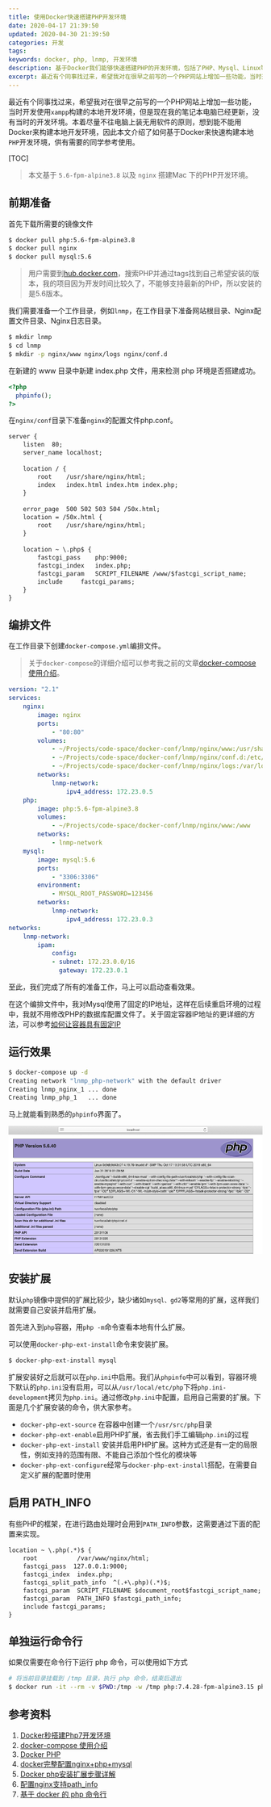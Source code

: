 ```yaml
---
title: 使用Docker快速搭建PHP开发环境
date: 2020-04-17 21:39:50
updated: 2020-04-30 21:39:50
categories: 开发
tags:
keywords: docker, php, lnmp, 开发环境
description: 基于Docker我们能够快速搭建PHP的开发环境，包括了PHP、Mysql、Linux等。较之传统的本地安装或者XAMPP等绿色解决方案，Docker提供的方案实现起来都更加优雅，便于在不同的电脑间进行迁移。
excerpt: 最近有个同事找过来，希望我对在很早之前写的一个PHP网站上增加一些功能，当时开发使用`xampp`构建的本地开发环境，但是现在我的笔记本电脑已经更新，没有当时的开发环境。本着尽量不往电脑上装无用软件的原则，想到能不能用Docker来构建本地开发环境，因此本文介绍了如何基于Docker来快速构建本地`PHP`开发环境，供有需要的同学参考使用。
---
```



最近有个同事找过来，希望我对在很早之前写的一个PHP网站上增加一些功能，当时开发使用`xampp`构建的本地开发环境，但是现在我的笔记本电脑已经更新，没有当时的开发环境。本着尽量不往电脑上装无用软件的原则，想到能不能用Docker来构建本地开发环境，因此本文介绍了如何基于Docker来快速构建本地`PHP`开发环境，供有需要的同学参考使用。

[TOC]

> 本文基于 `5.6-fpm-alpine3.8` 以及 `nginx` 搭建Mac 下的PHP开发环境。

## 前期准备

首先下载所需要的镜像文件

```sh
$ docker pull php:5.6-fpm-alpine3.8
$ docker pull nginx
$ docker pull mysql:5.6
```

> 用户需要到[hub.docker.com](https://hub.docker.com)，搜索PHP并通过tags找到自己希望安装的版本，我的项目因为开发时间比较久了，不能够支持最新的PHP，所以安装的是5.6版本。

我们需要准备一个工作目录，例如`lnmp`，在工作目录下准备网站根目录、Nginx配置文件目录、Nginx日志目录。

```sh
$ mkdir lnmp
$ cd lnmp
$ mkdir -p nginx/www nginx/logs nginx/conf.d
```

在新建的 www 目录中新建 index.php 文件，用来检测 php 环境是否搭建成功。

```php
<?php
  phpinfo();
?>
```

在`nginx/conf`目录下准备`nginx`的配置文件php.conf。

```
server {
	listen	80;
	server_name	localhost;

	location / {
		root	/usr/share/nginx/html;
		index	index.html index.htm index.php;
	}

	error_page	500 502 503 504	/50x.html;
	location = /50x.html {
		root	/usr/share/nginx/html;
	}

	location ~ \.php$ {
		fastcgi_pass	php:9000;
		fastcgi_index	index.php;
		fastcgi_param	SCRIPT_FILENAME	/www/$fastcgi_script_name;
		include		fastcgi_params;
	}
}
```

## 编排文件

在工作目录下创建`docker-compose.yml`编排文件。

>  关于`docker-compose`的详细介绍可以参考我之前的文章[docker-compose 使用介绍](http://www.edulinks.cn/2020/04/15/20200415-docker-compose/)。

```yaml
version: "2.1"
services:
    nginx:
        image: nginx
        ports:
            - "80:80"
        volumes: 
            - ~/Projects/code-space/docker-conf/lnmp/nginx/www:/usr/share/nginx/html
            - ~/Projects/code-space/docker-conf/lnmp/nginx/conf.d:/etc/nginx/conf.d
            - ~/Projects/code-space/docker-conf/lnmp/nginx/logs:/var/log/nginx
        networks:
            lnmp-network:
                ipv4_address: 172.23.0.5
    php:
        image: php:5.6-fpm-alpine3.8
        volumes:
            - ~/Projects/code-space/docker-conf/lnmp/nginx/www:/www
        networks:
            - lnmp-network
    mysql:
        image: mysql:5.6
        ports:
            - "3306:3306"
        environment:
            - MYSQL_ROOT_PASSWORD=123456
        networks:
            lnmp-network:
                ipv4_address: 172.23.0.3
networks: 
    lnmp-network:
        ipam:
            config:
            - subnet: 172.23.0.0/16
              gateway: 172.23.0.1
```

至此，我们完成了所有的准备工作，马上可以启动查看效果。

在这个编排文件中，我对Mysql使用了固定的IP地址，这样在后续重启环境的过程中，我就不用修改PHP的数据库配置文件了。关于固定容器IP地址的更详细的方法，可以参考[如何让容器具有固定IP](http://www.edulinks.cn/2019/04/17/2019-04-17-run_container_with_static_ip/)

## 运行效果

```sh
$ docker-compose up -d
Creating network "lnmp_php-network" with the default driver
Creating lnmp_nginx_1 ... done
Creating lnmp_php_1   ... done
```

马上就能看到熟悉的`phpinfo`界面了。

![image-20200415175842012](20200415-qucik-lnmp-dev-environment/image-20200415175842012.png)

## 安装扩展

默认`php`镜像中提供的扩展比较少，缺少诸如`mysql、gd2`等常用的扩展，这样我们就需要自己安装并启用扩展。

首先进入到`php`容器，用`php -m`命令查看本地有什么扩展。

可以使用`docker-php-ext-install`命令来安装扩展。

```sh
$ docker-php-ext-install mysql
```

扩展安装好之后就可以在`php.ini`中启用。我们从`phpinfo`中可以看到，容器环境下默认的`php.ini`没有启用，可以从`/usr/local/etc/php`下将`php.ini-development`拷贝为`php.ini`。通过修改`php.ini`中配置，启用自己需要的扩展。下面是几个扩展安装的命令，供大家参考。

* `docker-php-ext-source` 在容器中创建一个`/usr/src/php`目录
* `docker-php-ext-enable`启用PHP扩展，省去我们手工编辑`php.ini`的过程
* `docker-php-ext-install` 安装并启用PHP扩展。这种方式还是有一定的局限性，例如支持的范围有限、不能自己添加个性化的模块等
* `docker-php-ext-configure`经常与`docker-php-ext-install`搭配，在需要自定义扩展的配置时使用

## 启用 PATH_INFO

有些PHP的框架，在进行路由处理时会用到`PATH_INFO`参数，这需要通过下面的配置来实现。

```
location ~ \.php(.*)$ {
    root           /var/www/nginx/html;
    fastcgi_pass  127.0.0.1:9000;
    fastcgi_index  index.php;
    fastcgi_split_path_info  ^(.+\.php)(.*)$;
    fastcgi_param  SCRIPT_FILENAME $document_root$fastcgi_script_name;
    fastcgi_param  PATH_INFO $fastcgi_path_info;
    include fastcgi_params;
}
```

## 单独运行命令行

如果仅需要在命令行下运行 php 命令，可以使用如下方式

```sh
# 将当前目录挂载到 /tmp 目录，执行 php 命令，结束后退出
$ docker run -it --rm -v $PWD:/tmp -w /tmp php:7.4.28-fpm-alpine3.15 php test.php
```

## 参考资料

1. [Docker秒搭建Php7开发环境](https://www.jianshu.com/p/43037ce40b00)
2. [docker-compose 使用介绍](http://www.edulinks.cn/2020/04/15/20200415-docker-compose/index.html)
3. [Docker PHP](https://www.jianshu.com/p/f58740a885a9)
4. [docker完整配置nginx+php+mysql](https://www.cnblogs.com/saysmy/p/10389902.html)
5. [Docker php安装扩展步骤详解](https://www.cnblogs.com/yinguohai/p/11329273.html)
6. [配置nginx支持path_info](https://www.cnblogs.com/yuzhoushenqi/p/11349930.html)
6. [基于 docker 的 php 命令行](https://xiejindou.com/2018/06/24/%E5%9F%BA%E4%BA%8Edocker%E7%9A%84php%E5%91%BD%E4%BB%A4%E8%A1%8C/)


